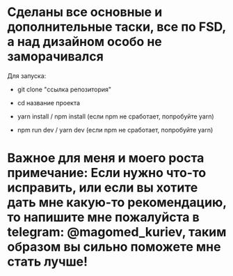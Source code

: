 # Cделаны все основные и дополнительные таски, все по FSD, а над дизайном особо не заморачивался

Для запуска:

- git clone "ссылка репозитория"

- cd название проекта

- yarn install / npm install  (если npm не сработает, попробуйте yarn)

- npm run dev / yarn dev      (если npm не сработает, попробуйте yarn)

# Важное для меня и моего роста примечание: Если нужно что-то исправить, или если вы хотите дать мне какую-то рекомендацию, то напишите мне пожалуйста в telegram: @magomed_kuriev, таким образом вы сильно поможете мне стать лучше!
